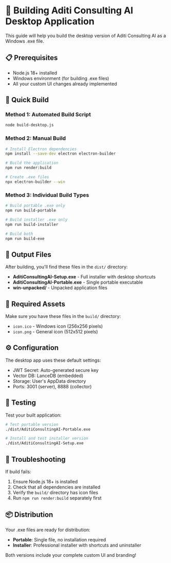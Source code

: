 # 🚀 Building Aditi Consulting AI Desktop Application

This guide will help you build the desktop version of Aditi Consulting AI as a Windows .exe file.

## 📋 Prerequisites

- Node.js 18+ installed
- Windows environment (for building .exe files)
- All your custom UI changes already implemented

## 🔧 Quick Build

### Method 1: Automated Build Script
```bash
node build-desktop.js
```

### Method 2: Manual Build
```bash
# Install Electron dependencies
npm install --save-dev electron electron-builder

# Build the application
npm run render:build

# Create .exe files
npx electron-builder --win
```

### Method 3: Individual Build Types
```bash
# Build portable .exe only
npm run build-portable

# Build installer .exe only  
npm run build-installer

# Build both
npm run build-exe
```

## 📁 Output Files

After building, you'll find these files in the `dist/` directory:

- **AditiConsultingAI-Setup.exe** - Full installer with desktop shortcuts
- **AditiConsultingAI-Portable.exe** - Single portable executable
- **win-unpacked/** - Unpacked application files

## 🎨 Required Assets

Make sure you have these files in the `build/` directory:
- `icon.ico` - Windows icon (256x256 pixels)
- `icon.png` - General icon (512x512 pixels)

## ⚙️ Configuration

The desktop app uses these default settings:
- JWT Secret: Auto-generated secure key
- Vector DB: LanceDB (embedded)
- Storage: User's AppData directory
- Ports: 3001 (server), 8888 (collector)

## 🚀 Testing

Test your built application:
```bash
# Test portable version
./dist/AditiConsultingAI-Portable.exe

# Install and test installer version
./dist/AditiConsultingAI-Setup.exe
```

## 🔧 Troubleshooting

If build fails:
1. Ensure Node.js 18+ is installed
2. Check that all dependencies are installed
3. Verify the `build/` directory has icon files
4. Run `npm run render:build` separately first

## 📦 Distribution

Your .exe files are ready for distribution:
- **Portable**: Single file, no installation required
- **Installer**: Professional installer with shortcuts and uninstaller

Both versions include your complete custom UI and branding!